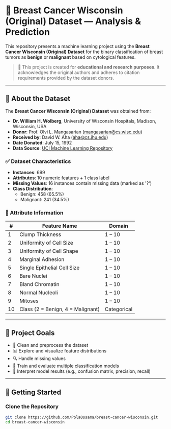 # 🧬 Breast Cancer Wisconsin (Original) Dataset — Analysis & Prediction

This repository presents a machine learning project using the **Breast Cancer Wisconsin (Original) Dataset** for the binary classification of breast tumors as **benign** or **malignant** based on cytological features.

> 📢 This project is created for **educational and research purposes**. It acknowledges the original authors and adheres to citation requirements provided by the dataset donors.

---

## 📌 About the Dataset

The **Breast Cancer Wisconsin (Original) Dataset** was obtained from:

- **Dr. William H. Wolberg**, University of Wisconsin Hospitals, Madison, Wisconsin, USA  
- **Donor**: Prof. Olvi L. Mangasarian (mangasarian@cs.wisc.edu)  
- **Received by**: David W. Aha (aha@cs.jhu.edu)  
- **Date Donated**: July 15, 1992  
- **Data Source**: [UCI Machine Learning Repository](https://archive.ics.uci.edu/ml/datasets/breast+cancer+wisconsin+(original))

### ✅ Dataset Characteristics

- **Instances**: 699
- **Attributes**: 10 numeric features + 1 class label
- **Missing Values**: 16 instances contain missing data (marked as '?')
- **Class Distribution**:
  - Benign: 458 (65.5%)
  - Malignant: 241 (34.5%)

### 🔢 Attribute Information

| #  | Feature Name                  | Domain      |
|----|-------------------------------|-------------|
| 1  | Clump Thickness               | 1 – 10      |
| 2  | Uniformity of Cell Size       | 1 – 10      |
| 3  | Uniformity of Cell Shape      | 1 – 10      |
| 4  | Marginal Adhesion             | 1 – 10      |
| 5  | Single Epithelial Cell Size   | 1 – 10      |
| 6  | Bare Nuclei                   | 1 – 10      |
| 7  | Bland Chromatin               | 1 – 10      |
| 8  | Normal Nucleoli               | 1 – 10      |
| 9  | Mitoses                       | 1 – 10      |
| 10 | Class (2 = Benign, 4 = Malignant) | Categorical |

---

## 🧠 Project Goals

- 🧹 Clean and preprocess the dataset
- 📊 Explore and visualize feature distributions
- 🔍 Handle missing values
- 🧪 Train and evaluate multiple classification models
- 🧾 Interpret model results (e.g., confusion matrix, precision, recall)

---

## 🚀 Getting Started

### Clone the Repository

```bash
git clone https://github.com/PolaOssama/breast-cancer-wisconsin.git
cd breast-cancer-wisconsin
